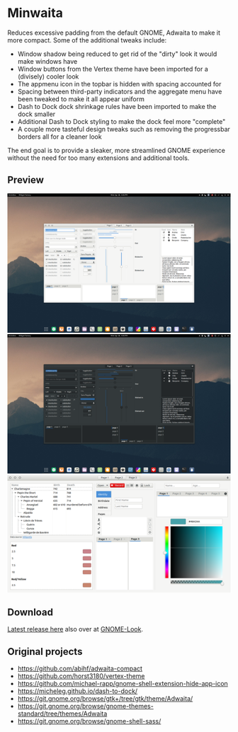 # Minwaita
Reduces excessive padding from the default GNOME, Adwaita to make it more compact. Some of the additional tweaks include: 

<ul>
<li>Window shadow being reduced to get rid of the "dirty" look it would make windows have</li>
<li>Window buttons from the Vertex theme have been imported for a (divisely) cooler look</li>
<li>The appmenu icon in the topbar is hidden with spacing accounted for</li>
<li>Spacing between third-party indicators and the aggregate menu have been tweaked to make it all appear uniform</li>
<li>Dash to Dock dock shrinkage rules have been imported to make the dock smaller</li>
<li>Additional Dash to Dock styling to make the dock feel more "complete"</li>
<li>A couple more tasteful design tweaks such as removing the progressbar borders all for a cleaner look</li>
</ul>

The end goal is to provide a sleaker, more streamlined GNOME experience without the need for too many extensions and additional tools.

## Preview
![Image One](preview-1.png)
![Image Two](preview-2.png)
![Image Three](preview-3.png)

## Download
[Latest release here](Minwaita-Latest.tar.gz) also over at [GNOME-Look](https://www.gnome-look.org/p/1174686/).

## Original projects
- https://github.com/abihf/adwaita-compact
- https://github.com/horst3180/vertex-theme
- https://github.com/michael-rapp/gnome-shell-extension-hide-app-icon
- https://micheleg.github.io/dash-to-dock/
- https://git.gnome.org/browse/gtk+/tree/gtk/theme/Adwaita/
- https://git.gnome.org/browse/gnome-themes-standard/tree/themes/Adwaita
- https://git.gnome.org/browse/gnome-shell-sass/
